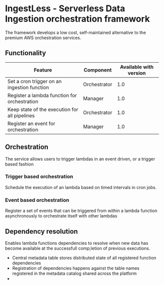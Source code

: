# IngestLess - Serverless Data Ingestion orchestration framework

The framework develops a low cost, self-maintained alternative to the premium AWS orchestration services.

## Functionality
Feature | Component  | Available with version
------ | -------- | ----------
Set a cron trigger on an ingestion function | Orchestrator | 1.0
Register a lambda function for orchestration  | Manager | 1.0
Keep state of the execution for all pipelines | Orchestrator | 1.0
 Register an event for orchestration | Manager | 1.0


 ## Orchestration
 The service allows users to trigger lambdas in an event driven, or a trigger based fashion

 ### Trigger based orchestration
Schedule the execution of an lambda based on timed intervals in cron jobs. 
 ### Event based orchestration
Register a set of events that can be triggered from within a lambda function asynchronously to orchestrate itself with other lambdas 

## Dependency resolution 
Enables lambda functions dependencies to resolve when new data has become available at the successfull comp;letion of previous executions. 

* Central metadata table stores distributed state of all registered function dependencies
* Registration of dependencies happens against the table names registered in the metadata catalog shared across the platform
* 

